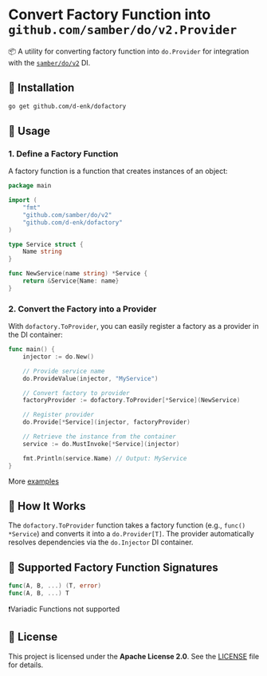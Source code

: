 # Convert Factory Function into `github.com/samber/do/v2.Provider`

📦 A utility for converting factory function into `do.Provider` for integration with the [`samber/do/v2`](https://github.com/samber/do/tree/v2-%F0%9F%9A%80) DI.

## 📌 Installation

```sh
go get github.com/d-enk/dofactory
```

## 🚀 Usage

### 1. Define a Factory Function

A factory function is a function that creates instances of an object:

```go
package main

import (
    "fmt"
    "github.com/samber/do/v2"
    "github.com/d-enk/dofactory"
)

type Service struct {
    Name string
}

func NewService(name string) *Service {
    return &Service{Name: name}
}
```

### 2. Convert the Factory into a Provider

With `dofactory.ToProvider`, you can easily register a factory as a provider in the DI container:

```go
func main() {
    injector := do.New()

    // Provide service name
    do.ProvideValue(injector, "MyService")

    // Convert factory to provider
    factoryProvider := dofactory.ToProvider[*Service](NewService)

    // Register provider
    do.Provide[*Service](injector, factoryProvider)

    // Retrieve the instance from the container
    service := do.MustInvoke[*Service](injector)

    fmt.Println(service.Name) // Output: MyService
}
```

More [examples](./example_test.go)

## 🎯 How It Works

The `dofactory.ToProvider` function takes a factory function (e.g., `func() *Service`) and converts it into a `do.Provider[T]`.
The provider automatically resolves dependencies via the `do.Injector` DI container.

## 🔧 Supported Factory Function Signatures

```go
func(A, B, ...) (T, error)
func(A, B, ...) T
```

❗Variadic Functions not supported

## 📜 License

This project is licensed under the **Apache License 2.0**. See the [LICENSE](./LICENSE) file for details.
